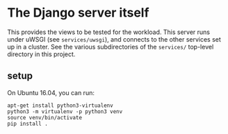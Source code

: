 # The Django server itself

This provides the views to be tested for the workload. This server
runs under uWSGI (see `services/uwsgi`), and connects to the other services
set up in a cluster. See the various subdirectories of the `services/` top-level
directory in this project.

## setup

On Ubuntu 16.04, you can run:

    apt-get install python3-virtualenv
    python3 -m virtualenv -p python3 venv
    source venv/bin/activate
    pip install .
